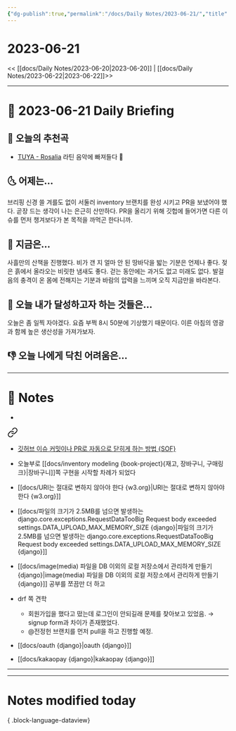 ```yaml
---
{"dg-publish":true,"permalink":"/docs/Daily Notes/2023-06-21/","title":"2023-06-21","tags":[" DailyNote "]}
---
```



# 2023-06-21

<< [[docs/Daily Notes/2023-06-20\|2023-06-20]] | [[docs/Daily Notes/2023-06-22\|2023-06-22]]>>

---

# 📅 2023-06-21 Daily Briefing

## 🎵 오늘의 추천곡

- [TUYA - Rosalia](https://www.youtube.com/watch?v=F84pjEryeC0)  라틴 음악에 빠져들다 🎵

## 🌜 어제는...

브리핑 신경 쓸 겨를도 없이 서둘러 inventory 브랜치를 완성 시키고 PR을 보냈어야 했다. 곧장 드는 생각이 나는 은근히 산만하다. PR을 올리기 위해 깃헙에 들어가면 다른 이슈를 먼저 챙겨보다가 본 목적을 까먹곤 한다니까.

## 🙌 지금은...

사흘만의 산책을 진행했다. 비가 갠 지 얼마 안 된 땅바닥을 밟는 기분은 언제나 좋다. 젖은 흙에서 올라오는 비릿한 냄새도 좋다. 걷는 동안에는 과거도 없고 미래도 없다. 발걸음의 충격이 온 몸에 전해지는 기분과 바람의 압력을 느끼며 오직 지금만을 바라본다.

## 🚀 오늘 내가 달성하고자 하는 것들은...

오늘은 좀 일찍 자야겠다. 요즘 부쩍 8시 50분에 기상했기 때문이다. 이른 아침의 영광과 함께 높은 생산성을 가져가보자.

## 👎 오늘 나에게 닥친 어려움은...

---

# 📝 Notes

- 
<div class="transclusion internal-embed is-loaded"><a class="markdown-embed-link" href="/docs/20230621-book-project/" aria-label="Open link"><svg xmlns="http://www.w3.org/2000/svg" width="24" height="24" viewBox="0 0 24 24" fill="none" stroke="currentColor" stroke-width="2" stroke-linecap="round" stroke-linejoin="round" class="svg-icon lucide-link"><path d="M10 13a5 5 0 0 0 7.54.54l3-3a5 5 0 0 0-7.07-7.07l-1.72 1.71"></path><path d="M14 11a5 5 0 0 0-7.54-.54l-3 3a5 5 0 0 0 7.07 7.07l1.71-1.71"></path></svg></a><div class="markdown-embed">




- [깃허브 이슈 커밋이나 PR로 자동으로 닫히게 하는 방법 {SOF}](https://stackoverflow.com/questions/60027222/github-how-can-i-close-the-two-issues-with-commit-message)
- 오늘부로 [[docs/inventory modeling {book-project}{재고, 장바구니, 구매링크}\|장바구니]]쪽 구현을 시작할 차례가 되었다
- [[docs/URI는 절대로 변하지 않아야 한다 {w3.org}\|URI는 절대로 변하지 않아야 한다 {w3.org}]]
- [[docs/파일의 크기가 2.5MB를 넘으면 발생하는 django.core.exceptions.RequestDataTooBig  Request body exceeded settings.DATA_UPLOAD_MAX_MEMORY_SIZE {django}\|파일의 크기가 2.5MB를 넘으면 발생하는 django.core.exceptions.RequestDataTooBig  Request body exceeded settings.DATA_UPLOAD_MAX_MEMORY_SIZE {django}]]
- [[docs/image(media) 파일을 DB 이외의 로컬 저장소에서 관리하게 만들기 {django}\|image(media) 파일을 DB 이외의 로컬 저장소에서 관리하게 만들기 {django}]] 공부를 쪼끔만 더 하고

- drf 쪽 견학
	- 회원가입을 했다고 떴는데 로그인이 안되길래 문제를 찾아보고 있었음. → signup form과 차이가 존재했었다.
	- @전정헌 브랜치를 먼저 pull을 하고 진행할 예정.

- [[docs/oauth {django}\|oauth {django}]]
- [[docs/kakaopay {django}\|kakaopay {django}]]


</div></div>


___



---

# Notes modified today


{ .block-language-dataview}
